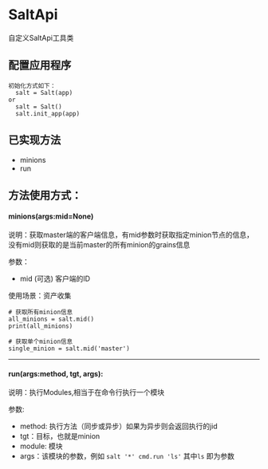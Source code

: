 SaltApi
====
自定义SaltApi工具类

配置应用程序
----
```python3
初始化方式如下：
  salt = Salt(app)
or
  salt = Salt()
  salt.init_app(app)
```

已实现方法
----
* minions
* run

方法使用方式：
----

#### minions(args:mid=None)
说明：获取master端的客户端信息，有mid参数时获取指定minion节点的信息，没有mid则获取的是当前master的所有minion的grains信息

参数：
* mid (可选) 客户端的ID

使用场景：资产收集
```python3
# 获取所有minion信息
all_minions = salt.mid()
print(all_minions)

# 获取单个minion信息
single_minion = salt.mid('master')
```
************

#### run(args:method, tgt, args):
说明：执行Modules,相当于在命令行执行一个模块

参数:
* method: 执行方法（同步或异步）如果为异步则会返回执行的jid
* tgt：目标，也就是minion
* module: 模块
* args：该模块的参数，例如 `salt '*' cmd.run 'ls'` 其中`ls` 即为参数
